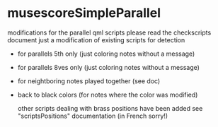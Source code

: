 # musescoreSimpleParallel
modifications for the parallel qml scripts please read the checkscripts document
just a modification of existing scripts for  detection
- for parallels 5th only (just coloring notes without a message)
- for parallels 8ves only (just coloring notes without a message)
- for neightboring notes played together (see doc)
- back to black colors (for notes where the color was modified)

  other scripts dealing with brass positions have been added see "scriptsPositions" documentation (in French sorry!)
